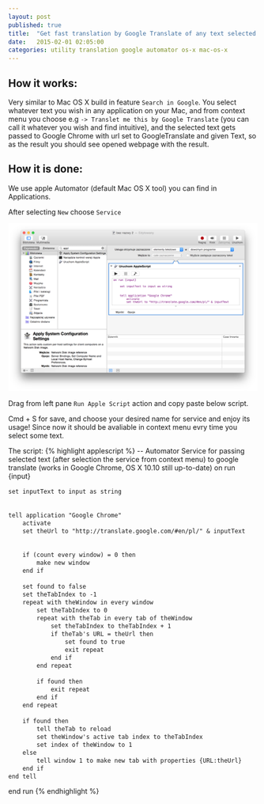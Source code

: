 ```yaml
---
layout: post
published: true
title:  "Get fast translation by Google Translate of any text selected anywhere on your Mac OS X"
date:   2015-02-01 02:05:00
categories: utility translation google automator os-x mac-os-x 
---
```



How it works:
-------------

Very similar to Mac OS X build in feature `Search in Google`. You select whatever text you wish in any application on your Mac, and from context menu you choose  e.g `-> Translet me this by Google Translate` (you can call it whatever you wish and find intuitive), and the selected text gets passed to Google Chrome with url set to GoogleTranslate and given Text, so as the result you should see opened webpage with the result.

How it is done:
---------------

We use apple Automator (default Mac OS X tool) you can find in Applications.

After selecting `New` choose `Service`

![automator-service](/assets/automator_translate.png)


Drag from left pane `Run Apple Script` action and copy paste below script.

Cmd + S for save, and choose your desired name for service and enjoy its usage! Since now it should be avaliable in context menu evry time you select some text.



The script:
{% highlight applescript %}
-- Automator Service for passing selected text (after selection the service from context menu) to google translate (works in Google Chrome, OS X 10.10 still up-to-date)
on run {input}
	
	set inputText to input as string
	
	
	tell application "Google Chrome"
		activate
		set theUrl to "http://translate.google.com/#en/pl/" & inputText
		
		
		if (count every window) = 0 then
			make new window
		end if
		
		set found to false
		set theTabIndex to -1
		repeat with theWindow in every window
			set theTabIndex to 0
			repeat with theTab in every tab of theWindow
				set theTabIndex to theTabIndex + 1
				if theTab's URL = theUrl then
					set found to true
					exit repeat
				end if
			end repeat
			
			if found then
				exit repeat
			end if
		end repeat
		
		if found then
			tell theTab to reload
			set theWindow's active tab index to theTabIndex
			set index of theWindow to 1
		else
			tell window 1 to make new tab with properties {URL:theUrl}
		end if
	end tell
	
end run
{% endhighlight %}




